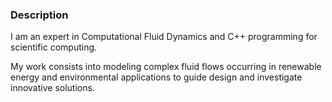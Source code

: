 ### Description

I am an expert in Computational Fluid Dynamics and C++ programming for scientific computing.

My work consists into modeling complex fluid flows occurring in renewable energy and environmental applications to guide design and investigate innovative solutions.

<!--
## Some examples

### Particle-Resolved Direct Numerical Simulation with heat transfer using an immersed boundary method
[![PR-DNS](https://yt-embed.herokuapp.com/embed?v=Uka3h0it270)](https://www.youtube.com/watch?v=Uka3h0it270)

F. Municchi and S. Radl (2017) _Consistent Closures for Euler-Lagrange Models of Bi-Disperse Gas-Particle Suspensions Derived from Particle-Resolved Direct Numerical Simulations._ [International Journal of Heat and Mass Transfer 111 (August): 171–90.](https://www.sciencedirect.com/science/article/pii/S0017931016338996?via%3Dihub)

### Simulation of a fluidized bed using a filtered two-fluid model
[![fTFM](https://yt-embed.herokuapp.com/embed?v=ZSNi0CpT0pY)](https://www.youtube.com/watch?v=ZSNi0CpT0pY)

O. Daisey, F. Municchi, and J.H. Cloete (2020) _An opensource tool for filtered two-fluid simulations of fluidized gas-particle flows._ [APS-DFD 2020](https://www.researchgate.net/publication/346487286_An_opensource_tool_for_filtered_two-fluid_simulations_of_fluidized_gas-particle_flows)


**fmuni/fmuni** is a ✨ _special_ ✨ repository because its `README.md` (this file) appears on your GitHub profile.

Here are some ideas to get you started:

- 🔭 I’m currently working on ...
- 🌱 I’m currently learning ...
- 👯 I’m looking to collaborate on ...
- 🤔 I’m looking for help with ...
- 💬 Ask me about ...
- 📫 How to reach me: ...
- 😄 Pronouns: ...
- ⚡ Fun fact: ...
-->
